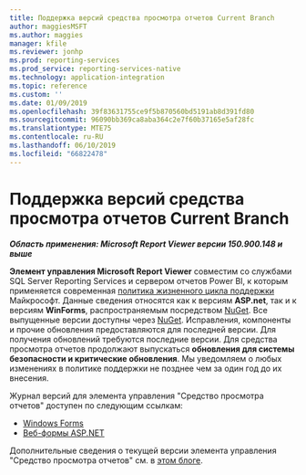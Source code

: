 ```yaml
---
title: Поддержка версий средства просмотра отчетов Сurrent Branch
author: maggiesMSFT
ms.author: maggies
manager: kfile
ms.reviewer: jonhp
ms.prod: reporting-services
ms.prod_service: reporting-services-native
ms.technology: application-integration
ms.topic: reference
ms.custom: ''
ms.date: 01/09/2019
ms.openlocfilehash: 39f83631755ce9f5b870560bd5191ab8d391fd80
ms.sourcegitcommit: 96090bb369ca8aba364c2e7f60b37165e5af28fc
ms.translationtype: MTE75
ms.contentlocale: ru-RU
ms.lasthandoff: 06/10/2019
ms.locfileid: "66822478"
---
```

# <a name="support-for-report-viewer-current-branch-versions"></a>Поддержка версий средства просмотра отчетов Сurrent Branch

**_Область применения: Microsoft Report Viewer версии 150.900.148 и выше_**

**Элемент управления Microsoft Report Viewer** совместим со службами SQL Server Reporting Services и сервером отчетов Power BI, к которым применяется современная [политика жизненного цикла поддержки](https://support.microsoft.com/hub/4095338/microsoft-lifecycle-policy) Майкрософт. Данные сведения относятся как к версиям **ASP.net**, так и к версиям **WinForms**, распространяемым посредством [NuGet](https://www.nuget.org/). Все выпущенные версии доступны через [NuGet](https://www.nuget.org/). Исправления, компоненты и прочие обновления предоставляются для последней версии. Для получения обновлений требуются последние версии. Для средства просмотра отчетов продолжают выпускаться **обновления для системы безопасности и критические обновления**. Мы уведомляем о любых изменениях в политике поддержки не позднее чем за один год до их внесения.

Журнал версий для элемента управления "Средство просмотра отчетов" доступен по следующим ссылкам:

- [Windows Forms](https://www.nuget.org/packages/Microsoft.ReportingServices.ReportViewerControl.Winforms/)
- [Веб-формы ASP.NET](https://www.nuget.org/packages/Microsoft.ReportingServices.ReportViewerControl.WebForms/)

Дополнительные сведения о текущей версии элемента управления "Средство просмотра отчетов" см. в [этом блоге](https://blogs.msdn.microsoft.com/sqlrsteamblog/2016/11/30/report-viewer-2016-control-update-now-available/).